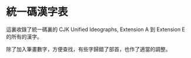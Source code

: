 <h1>統一碼漢字表</h1>

這裏收錄了統一碼裏的 CJK Unified Ideographs, Extension A 到 Extension E 的所有的漢字。

除了加入筆畫數字，方便查找，有些字歸錯了部首，也作了適當的調整。